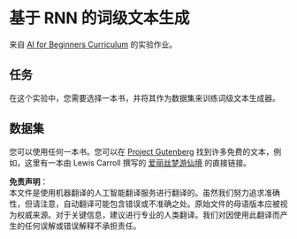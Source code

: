 # 基于 RNN 的词级文本生成

来自 [AI for Beginners Curriculum](https://github.com/microsoft/ai-for-beginners) 的实验作业。

## 任务

在这个实验中，您需要选择一本书，并将其作为数据集来训练词级文本生成器。

## 数据集

您可以使用任何一本书。您可以在 [Project Gutenberg](https://www.gutenberg.org/) 找到许多免费的文本，例如，这里有一本由 Lewis Carroll 撰写的 [爱丽丝梦游仙境](https://www.gutenberg.org/files/11/11-0.txt) 的直接链接。

**免责声明**：  
本文件是使用机器翻译的人工智能翻译服务进行翻译的。虽然我们努力追求准确性，但请注意，自动翻译可能包含错误或不准确之处。原始文件的母语版本应被视为权威来源。对于关键信息，建议进行专业的人类翻译。我们对因使用此翻译而产生的任何误解或错误解释不承担责任。